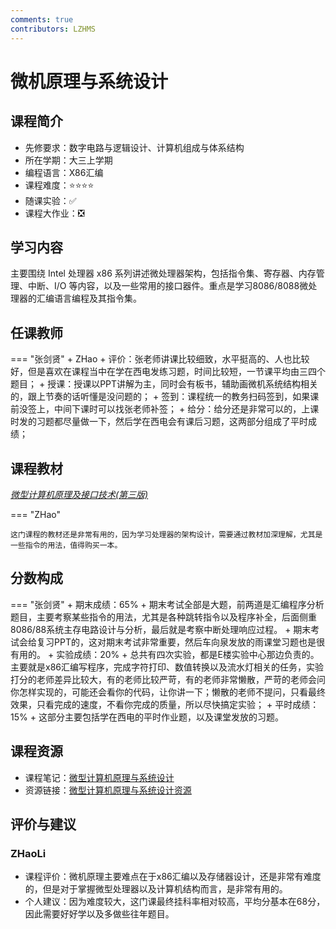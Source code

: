 ```yaml
---
comments: true
contributors: LZHMS
---
```

# 微机原理与系统设计

## 课程简介
+ 先修要求：数字电路与逻辑设计、计算机组成与体系结构
+ 所在学期：大三上学期
+ 编程语言：X86汇编
+ 课程难度：:star::star::star::star:
+ 随课实验：:white_check_mark:
+ 课程大作业：:negative_squared_cross_mark:

## 学习内容
主要围绕 Intel 处理器 x86 系列讲述微处理器架构，包括指令集、寄存器、内存管理、中断、I/O 等内容，以及一些常用的接口器件。重点是学习8086/8088微处理器的汇编语言编程及其指令集。

## 任课教师

=== "张剑贤"
    + ZHao
        + 评价：张老师讲课比较细致，水平挺高的、人也比较好，但是喜欢在课程当中在学在西电发练习题，时间比较短，一节课平均由三四个题目；
        + 授课：授课以PPT讲解为主，同时会有板书，辅助画微机系统结构相关的，跟上节奏的话听懂是没问题的；
        + 签到：课程统一的教务扫码签到，如果课前没签上，中间下课时可以找张老师补签；
        + 给分：给分还是非常可以的，上课时发的习题都尽量做一下，然后学在西电会有课后习题，这两部分组成了平时成绩；

## 课程教材

[*微型计算机原理及接口技术(第三版)*](https://www.xduph.com/Pages/BookDetail.aspx?doi=09a5a856-0f2e-4260-b9c4-17b78c1e7701)

=== "ZHao"
    
    这门课程的教材还是非常有用的，因为学习处理器的架构设计，需要通过教材加深理解，尤其是一些指令的用法，值得购买一本。

## 分数构成

=== "张剑贤"
    + 期末成绩：65%
        + 期末考试全部是大题，前两道是汇编程序分析题目，主要考察某些指令的用法，尤其是各种跳转指令以及程序补全，后面侧重8086/88系统主存电路设计与分析，最后就是考察中断处理响应过程。
        + 期末考试会给复习PPT的，这对期末考试非常重要，然后车向泉发放的雨课堂习题也是很有用的。
    + 实验成绩：20%
        + 总共有四次实验，都是E楼实验中心那边负责的。主要就是x86汇编写程序，完成字符打印、数值转换以及流水灯相关的任务，实验打分的老师差异比较大，有的老师比较严苛，有的老师非常懒散，严苛的老师会问你怎样实现的，可能还会看你的代码，让你讲一下；懒散的老师不提问，只看最终效果，只看完成的速度，不看你完成的质量，所以尽快搞定实验；
    + 平时成绩：15%
        + 这部分主要包括学在西电的平时作业题，以及课堂发放的习题。

## 课程资源
+ 课程笔记：[微型计算机原理与系统设计](https://zhihaoli.top/collaboration/Microcomputer/)
+ 资源链接：[微型计算机原理与系统设计资源](https://www.alipan.com/s/RxWMboVbNkp)

## 评价与建议
### ZHaoLi
+ 课程评价：微机原理主要难点在于x86汇编以及存储器设计，还是非常有难度的，但是对于掌握微型处理器以及计算机结构而言，是非常有用的。
+ 个人建议：因为难度较大，这门课最终挂科率相对较高，平均分基本在68分，因此需要好好学以及多做些往年题目。